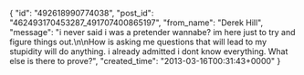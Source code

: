 {
   "id": "492618990774038",
   "post_id": "462493170453287_491707400865197",
   "from_name": "Derek Hill",
   "message": "i never said i was a pretender wannabe? im here just to try and figure things out.\n\nHow is asking me questions that will lead to my stupidity will do anything. i already admitted i dont know everything. What else is there to prove?",
   "created_time": "2013-03-16T00:31:43+0000"
 }
